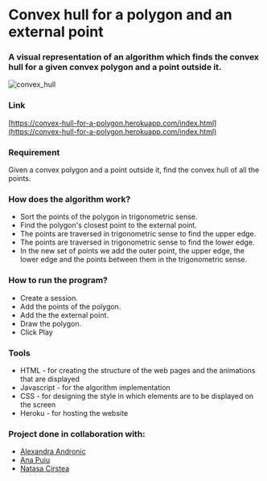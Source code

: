 # Convex hull for a polygon and an external point

### A visual representation of an algorithm which finds the convex hull for a given convex polygon and a point outside it.

![convex_hull](https://user-images.githubusercontent.com/56949829/75114942-07c01000-5663-11ea-8584-8f0d9b46f7ab.gif)

### Link
[https://convex-hull-for-a-polygon.herokuapp.com/index.html](https://convex-hull-for-a-polygon.herokuapp.com/index.html)

### Requirement
Given a convex polygon and a point outside it, find the convex hull of all the points.

### How does the algorithm work?
- Sort the points of the polygon in trigonometric sense.
- Find the polygon's closest point to the external point.
- The points are traversed in trigonometric sense to find the upper edge.
- The points are traversed in trigonometric sense to find the lower edge.
- In the new set of points we add the outer point, the upper edge, the lower edge and the points between them in the trigonometric sense.

### How to run the program?
- Create a session.
- Add the points of the polygon.
- Add the the external point.
- Draw the polygon.
- Click Play

### Tools
- HTML - for creating the structure of the web pages and the animations that are displayed
- Javascript - for the algorithm implementation
- CSS - for designing the style in which elements are to be displayed on the screen
- Heroku - for hosting the website

### Project done in collaboration with:
- [Alexandra Andronic](https://github.com/andronicaa)
- [Ana Puiu](https://github.com/AMAPuiu)
- [Natasa Cirstea](https://github.com/Natasa-C) 

